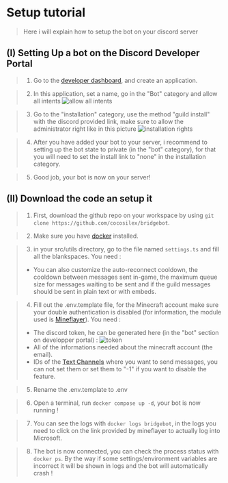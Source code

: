 # Setup tutorial

> Here i will explain how to setup the bot on your discord server

## (I) Setting Up a bot on the Discord Developer Portal

> 1. Go to the [developer dashboard](https://discord.com/developers/applications), and create an application.

> 2. In this application, set a name, go in the "Bot" category and allow all intents ![allow all intents](./images/GatewayIntents.jpg)

> 3. Go to the "installation" category, use the method "guild install" with the discord provided link, make sure to allow the administrator right like in this picture ![installation rights](./images/InstallationRights.jpg)

> 4. After you have added your bot to your server, i recommend to setting up the bot state to private (in the "bot" category), for that you will need to set the install link to "none" in the installation category.

> 5. Good job, your bot is now on your server!

## (II) Download the code an setup it

> 1. First, download the github repo on your workspace by using `git clone https://github.com/cocosilex/bridgebot`.

> 2. Make sure you have [docker](https://www.docker.com/) installed.

> 3. in your src/utils directory, go to the file named `settings.ts` and fill all the blankspaces. You need :
>
> - You can also customize the auto-reconnect cooldown, the cooldown between messages sent in-game, the maximum queue size for messages waiting to be sent and if the guild messages should be sent in plain text or with embeds.

> 4. Fill out the .env.template file, for the Minecraft account make sure your double authentication is disabled (for information, the module used is [Mineflayer](https://github.com/PrismarineJS/mineflayer)). You need :
>
> - The discord token, he can be generated here (in the "bot" section on developper portal) : ![token](./images/Token.png)
> - All of the informations needed about the minecraft account (the email).
> - IDs of the **<ins>Text Channels</ins>** where you want to send messages, you can not set them or set them to "-1" if you want to disable the feature.

> 5. Rename the .env.template to .env

> 6. Open a terminal, run `docker compose up -d`, your bot is now running !

> 7. You can see the logs with `docker logs bridgebot`, in the logs you need to click on the link provided by mineflayer to actually log into Microsoft.

> 8. The bot is now connected, you can check the process status with `docker ps`. By the way if some settings/environment variables are incorrect it will be shown in logs and the bot will automatically crash !
